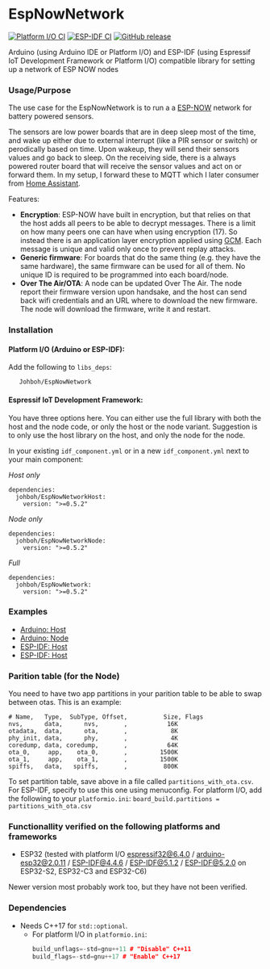# EspNowNetwork
[![Platform I/O CI](https://github.com/Johboh/EspNowNetwork/actions/workflows/platformio.yaml/badge.svg)](https://registry.platformio.org/libraries/johboh/EspNowNetwork)
[![ESP-IDF CI](https://github.com/Johboh/EspNowNetwork/actions/workflows/espidf.yaml/badge.svg)](https://components.espressif.com/components/johboh/espnownetwork)
[![GitHub release](https://img.shields.io/github/release/Johboh/EspNowNetwork.svg)](https://github.com/Johboh/EspNowNetwork/releases)


Arduino (using Arduino IDE or Platform I/O) and ESP-IDF (using Espressif IoT Development Framework or Platform I/O) compatible library for setting up a network of ESP NOW nodes

### Usage/Purpose
The use case for the EspNowNetwork is to run a a [ESP-NOW](https://www.espressif.com/en/solutions/low-power-solutions/esp-now) network for battery powered sensors.

The sensors are low power boards that are in deep sleep most of the time, and wake up either due to external interrupt (like a PIR sensor or switch) or perodically based on time. Upon wakeup, they will send their sensors values and go back to sleep. On the receiving side, there is a always powered router board that will receive the sensor values and act on or forward them. In my setup, I forward these to MQTT which I later consumer from [Home Assistant](https://www.home-assistant.io).

Features:
- **Encryption**: ESP-NOW have built in encryption, but that relies on that the host adds all peers to be able to decrypt messages. There is a limit on how many peers one can have when using encryption (17). So instead there is an application layer encryption applied using [GCM](https://en.wikipedia.org/wiki/Galois/Counter_Mode). Each message is unique and valid only once to prevent replay attacks.
- **Generic firmware**: For boards that do the same thing (e.g. they have the same hardware), the same firmware can be used for all of them. No unique ID is required to be programmed into each board/node.
- **Over The Air/OTA**: A node can be updated Over The Air. The node report their firmware version upon handsake, and the host can send back wifi credentials and an URL where to download the new firmware. The node will download the firmware, write it and restart.

### Installation
#### Platform I/O (Arduino or ESP-IDF):
Add the following to `libs_deps`:
```
   Johboh/EspNowNetwork
```
#### Espressif IoT Development Framework:
You have three options here. You can either use the full library with both the host and the node code, or only the host or the node variant. Suggestion is to only use the host library on the host, and only the node for the node.

In your existing `idf_component.yml` or in a new `idf_component.yml` next to your main component:

*Host only*
```
dependencies:
  johboh/EspNowNetworkHost:
    version: ">=0.5.2"
```
*Node only*
```
dependencies:
  johboh/EspNowNetworkNode:
    version: ">=0.5.2"
```
*Full*
```
dependencies:
  johboh/EspNowNetwork:
    version: ">=0.5.2"
```

### Examples
- [Arduino: Host](examples/arduino/host/Host.ino)
- [Arduino: Node](examples/arduino/node/Node.ino)
- [ESP-IDF: Host](examples/espidf/host/main/main.cpp)
- [ESP-IDF: Host](examples/espidf/node/main/main.cpp)

### Parition table (for the Node)
You need to have two app partitions in your parition table to be able to swap between otas. This is an example:
```
# Name,   Type,  SubType, Offset,          Size, Flags
nvs,      data,      nvs,       ,           16K
otadata,  data,      ota,       ,            8K
phy_init, data,      phy,       ,            4K
coredump, data, coredump,       ,           64K
ota_0,     app,    ota_0,       ,         1500K
ota_1,     app,    ota_1,       ,         1500K
spiffs,   data,   spiffs,       ,          800K
```
To set partition table, save above in a file called `partitions_with_ota.csv`. For ESP-IDF, specify to use this one using menuconfig. For platform I/O, add the following to your `platformio.ini`: `board_build.partitions = partitions_with_ota.csv`

### Functionallity verified on the following platforms and frameworks
- ESP32 (tested with platform I/O [espressif32@6.4.0](https://github.com/platformio/platform-espressif32) / [arduino-esp32@2.0.11](https://github.com/espressif/arduino-esp32) / [ESP-IDF@4.4.6](https://github.com/espressif/esp-idf) / [ESP-IDF@5.1.2](https://github.com/espressif/esp-idf) / [ESP-IDF@5.2.0](https://github.com/espressif/esp-idf) on ESP32-S2, ESP32-C3 and ESP32-C6)

Newer version most probably work too, but they have not been verified.

### Dependencies
- Needs C++17 for `std::optional`.
  - For platform I/O in `platformio.ini`:
    ```C++
    build_unflags=-std=gnu++11 # "Disable" C++11
    build_flags=-std=gnu++17 # "Enable" C++17
    ```
